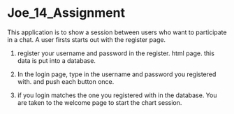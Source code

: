 # Joe_14_Assignment

This application is to show a session between users who want to participate in a chat. A user firsts starts out with the register page. 


1) register your username and password in the register. html page. this data is put into a database. 

2) In the login page, type in the username and password you registered with.  and push each button once.  

3) if you login matches the one you registered with in the database.  You are taken to the welcome page to start the chart session.  

